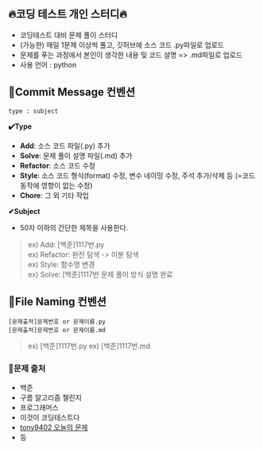## 🔥코딩 테스트 개인 스터디🔥
- 코딩테스트 대비 문제 풀이 스터디 
- (가능한) 매일 1문제 이상씩 풀고, 깃허브에 소스 코드 .py파일로 업로드
- 문제를 푸는 과정에서 본인이 생각한 내용 및 코드 설명 => .md파일로 업로드
- 사용 언어 : python


## 🔹Commit Message 컨벤션
```
type : subject
```

**✔️Type**
- **Add**: 소스 코드 파일(.py) 추가
- **Solve**: 문제 풀이 설명 파일(.md) 추가
- **Refactor**: 소스 코드 수정
- **Style**: 소스 코드 형식(format) 수정, 변수 네이밍 수정, 주석 추가/삭제 등 (=코드 동작에 영향이 없는 수정)
- **Chore**: 그 외 기타 작업


**✔Subject**
- 50자 이하의 간단한 제목을 사용한다.


> ex) Add: [백준]1117번.py <br/>
> ex) Refactor:  완전 탐색 -> 이분 탐색 <br/>
> ex) Style:  함수명 변경 <br/>
> ex) Solve:  [백준]1117번 문제 풀이 방식 설명 완료 <br/>



## 🔹File Naming 컨벤션
```
[문제출처]문제번호 or 문제이름.py
[문제출처]문제번호 or 문제이름.md
```

> ex) [백준]1117번.py
> ex) [백준]1117번.md
  
  
### 🔹문제 출처
- 백준
- 구름 알고리즘 챌린지
- 프로그래머스
- 이것이 코딩테스트다 
- [tony9402 오늘의 문제](https://github.com/tony9402/baekjoon/blob/main/picked.md)
- 등

